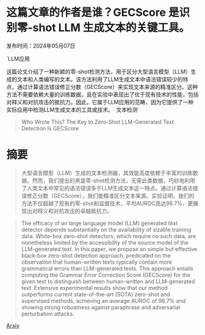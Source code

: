 # 这篇文章的作者是谁？GECScore 是识别零-shot LLM 生成文本的关键工具。

发布时间：2024年05月07日

`LLM应用

这篇论文介绍了一种新颖的零-shot检测方法，用于区分大型语言模型（LLM）生成的文本和人类编写的文本。该方法利用了LLM生成文本中语法错误较少的特点，通过计算语法错误修正分数（GECScore）来实现文本来源的精准区分。这种方法不需要依赖大量的训练数据，且在实验中表现出了优于现有技术的性能，包括对释义和对抗攻击的抵抗力。因此，它属于LLM应用的范畴，因为它提供了一种实际应用中检测LLM生成文本的工具或技术。` `文本检测`

> Who Wrote This? The Key to Zero-Shot LLM-Generated Text Detection Is GECScore

# 摘要

> 大型语言模型（LLM）生成的文本检测器，其效能高度依赖于丰富的训练数据。然而，我们提出的黑盒零-shot检测方法，无需此类数据，巧妙地利用了人类文本中常见的语法错误多于LLM生成文本这一特点。通过计算语法错误修正分数（GECScore），我们能精准区分文本来源。实验证明，我们的方法不仅超越了现有的零-shot和监督技术，平均AUROC高达98.7%，更展现出对释义和对抗攻击的卓越抵抗力。

> The efficacy of an large language model (LLM) generated text detector depends substantially on the availability of sizable training data. White-box zero-shot detectors, which require no such data, are nonetheless limited by the accessibility of the source model of the LLM-generated text. In this paper, we propose an simple but effective black-box zero-shot detection approach, predicated on the observation that human-written texts typically contain more grammatical errors than LLM-generated texts. This approach entails computing the Grammar Error Correction Score (GECScore) for the given text to distinguish between human-written and LLM-generated text. Extensive experimental results show that our method outperforms current state-of-the-art (SOTA) zero-shot and supervised methods, achieving an average AUROC of 98.7% and showing strong robustness against paraphrase and adversarial perturbation attacks.

[Arxiv](https://arxiv.org/abs/2405.04286)